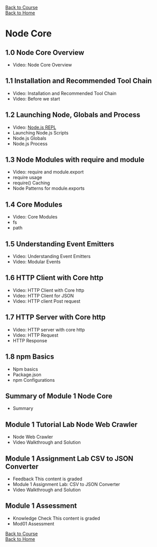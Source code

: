 
[Back to Course](../index.md)<br>
[Back to Home](../../index.md)<br>

# Node Core
## 1.0 Node Core Overview
* Video: Node Core Overview

## 1.1 Installation and Recommended Tool Chain
* Video: Installation and Recommended Tool Chain
* Video: Before we start

## 1.2 Launching Node, Globals and Process
* Video: [Node.js REPL](./1.20/index.md)
* Launching Node.js Scripts
* Node.js Globals
* Node.js Process

## 1.3 Node Modules with require and module
* Video: require and module.export
* require usage
* require() Caching
* Node Patterns for module.exports

## 1.4 Core Modules
* Video: Core Modules
* fs
* path

## 1.5 Understanding Event Emitters
* Video: Understanding Event Emitters
* Video: Modular Events

## 1.6 HTTP Client with Core http
* Video: HTTP Client with Core http
* Video: HTTP Client for JSON
* Video: HTTP client Post request

## 1.7 HTTP Server with Core http
* Video: HTTP server with core http
* Video: HTTP Request
* HTTP Response

## 1.8 npm Basics
* Npm basics
* Package.json
* npm Configurations

## Summary of Module 1 Node Core
* Summary

## Module 1 Tutorial Lab Node Web Crawler
* Node Web Crawler
* Video Walkthrough and Solution

## Module 1 Assignment Lab CSV to JSON Converter
* Feedback  This content is graded
* Module 1 Assignment Lab: CSV to JSON Converter
* Video Walkthrough and Solution

## Module 1 Assessment
* Knowledge Check  This content is graded
* Mod01 Assessment


[Back to Course](../index.md)<br>
[Back to Home](../../index.md)<br>